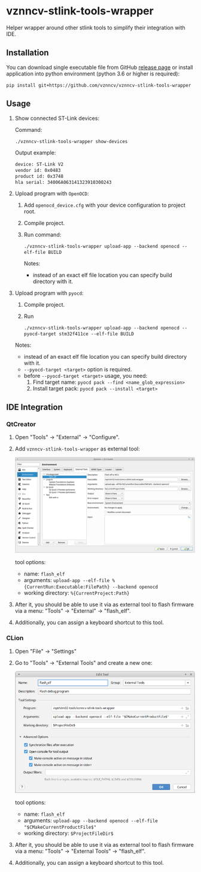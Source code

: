 # vznncv-stlink-tools-wrapper

Helper wrapper around other stlink tools to simplify their integration with IDE.

## Installation

You can download single executable file from
GitHub [release page](https://github.com/vznncv/vznncv-stlink-tools-wrapper/releases)
or install application into python environment (python 3.6 or higher is required):

```
pip install git+https://github.com/vznncv/vznncv-stlink-tools-wrapper
```

## Usage

1. Show connected ST-Link devices:

   Command:
   ```
   ./vznncv-stlink-tools-wrapper show-devices
   ```

   Output example:

   ```
   device: ST-Link V2
   vendor id: 0x0483
   product id: 0x3748
   hla serial: 34006A063141323910300243
   ```

2. Upload program with `OpenOCD`:

    1. Add `openocd_device.cfg` with your device configuration to project root.
    2. Compile project.
    3. Run command:

       ```
       ./vznncv-stlink-tools-wrapper upload-app --backend openocd --elf-file BUILD
       ```

       Notes:
        - instead of an exact elf file location you can specify build directory with it.

3. Upload program with `pyocd`:

    1. Compile project.
    2. Run

       ```
       ./vznncv-stlink-tools-wrapper upload-app --backend openocd --pyocd-target stm32f411ce --elf-file BUILD
       ```

   Notes:
    - instead of an exact elf file location you can specify build directory with it.
    - `--pyocd-target <target>` option is required.
    - before `--pyocd-target <target>` usage, you need:
        1. Find target name: `pyocd pack --find <name_glob_expression>`
        2. Install target pack: `pyocd pack --install <target>`

## IDE Integration

### QtCreator

1. Open "Tools" -> "External" -> "Configure".
2. Add `vznncv-stlink-tools-wrapper` as external tool:

   ![qt_external_tool](docs/qt_external_tool.png)

   tool options:
    - name: `flash_elf`
    - arguments: `upload-app --elf-file %{CurrentRun:Executable:FilePath} --backend openocd`
    - working directory: `%{CurrentProject:Path}`

3. After it, you should be able to use it via as external tool to flash firmware via a menu:
   "Tools" -> "External" -> "flash_elf".

4. Additionally, you can assign a keyboard shortcut to this tool.

### CLion

1. Open "File" -> "Settings"
2. Go to "Tools" -> "External Tools" and create a new one:

   ![clion_external_tool](docs/clion_external_tool.png)

   tool options:
    - name: `flash_elf`
    - arguments: `upload-app --backend openocd --elf-file "$CMakeCurrentProductFile$"`
    - working directory: `$ProjectFileDir$`

3. After it, you should be able to use it via as external tool to flash firmware via a menu:
   "Tools" -> "External Tools" -> "flash_elf".

4. Additionally, you can assign a keyboard shortcut to this tool.
